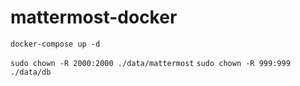 # mattermost-docker


`docker-compose up -d`

`sudo chown -R 2000:2000 ./data/mattermost`
 `sudo chown -R 999:999 ./data/db`
